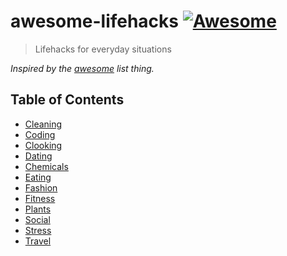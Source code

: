 # awesome-lifehacks [![Awesome](https://cdn.rawgit.com/sindresorhus/awesome/d7305f38d29fed78fa85652e3a63e154dd8e8829/media/badge.svg)](https://github.com/proloser/awesome-lifehacks)

> Lifehacks for everyday situations

*Inspired by the [awesome](https://github.com/sindresorhus/awesome) list thing.*

## Table of Contents

- [Cleaning](./Cleaning.md)
- [Coding](./Coding.md)
- [Clooking](./Cooking.md)
- [Dating](./Dating.md)
- [Chemicals](./Drugs.md)
- [Eating](./Eating.md)
- [Fashion](./Fashion.md)
- [Fitness](./Fitness.md)
- [Plants](./Plants.md)
- [Social](./Social.md)
- [Stress](./Stress.md)
- [Travel](./Travel.md)
